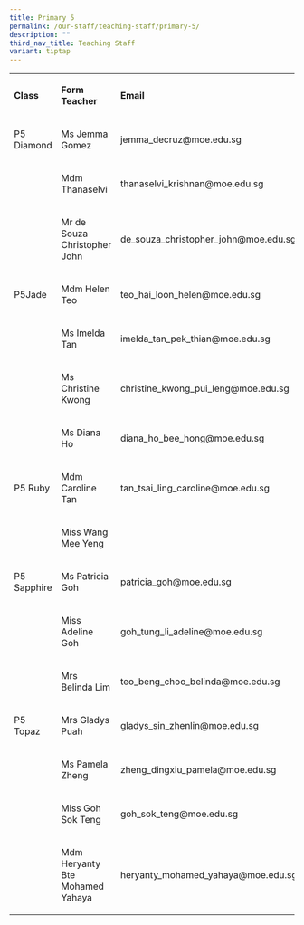 ```yaml
---
title: Primary 5
permalink: /our-staff/teaching-staff/primary-5/
description: ""
third_nav_title: Teaching Staff
variant: tiptap
---
```

<table style="minWidth: 75px">
<colgroup>
<col>
<col>
<col>
</colgroup>
<tbody>
<tr>
<td rowspan="1" colspan="1">
<p><strong>Class</strong>
</p>
</td>
<td rowspan="1" colspan="1">
<p><strong>Form Teacher</strong>
</p>
</td>
<td rowspan="1" colspan="1">
<p><strong>Email</strong>
</p>
</td>
</tr>
<tr>
<td rowspan="1" colspan="1">
<p>P5 Diamond</p>
</td>
<td rowspan="1" colspan="1">
<p>Ms Jemma Gomez</p>
</td>
<td rowspan="1" colspan="1">
<p>jemma_decruz@moe.edu.sg</p>
</td>
</tr>
<tr>
<td rowspan="1" colspan="1">
<p></p>
</td>
<td rowspan="1" colspan="1">
<p>Mdm Thanaselvi</p>
</td>
<td rowspan="1" colspan="1">
<p>thanaselvi_krishnan@moe.edu.sg</p>
</td>
</tr>
<tr>
<td rowspan="1" colspan="1">
<p></p>
</td>
<td rowspan="1" colspan="1">
<p>Mr de Souza Christopher John</p>
</td>
<td rowspan="1" colspan="1">
<p>de_souza_christopher_john@moe.edu.sg</p>
</td>
</tr>
<tr>
<td rowspan="1" colspan="1">
<p>P5Jade</p>
</td>
<td rowspan="1" colspan="1">
<p>Mdm Helen Teo</p>
</td>
<td rowspan="1" colspan="1">
<p>teo_hai_loon_helen@moe.edu.sg</p>
</td>
</tr>
<tr>
<td rowspan="1" colspan="1">
<p></p>
</td>
<td rowspan="1" colspan="1">
<p>Ms Imelda Tan</p>
</td>
<td rowspan="1" colspan="1">
<p>imelda_tan_pek_thian@moe.edu.sg</p>
</td>
</tr>
<tr>
<td rowspan="1" colspan="1">
<p></p>
</td>
<td rowspan="1" colspan="1">
<p>Ms Christine Kwong</p>
</td>
<td rowspan="1" colspan="1">
<p>christine_kwong_pui_leng@moe.edu.sg</p>
</td>
</tr>
<tr>
<td rowspan="1" colspan="1">
<p></p>
</td>
<td rowspan="1" colspan="1">
<p>Ms Diana Ho</p>
</td>
<td rowspan="1" colspan="1">
<p>diana_ho_bee_hong@moe.edu.sg</p>
</td>
</tr>
<tr>
<td rowspan="1" colspan="1">
<p>P5 Ruby</p>
</td>
<td rowspan="1" colspan="1">
<p>Mdm Caroline Tan</p>
</td>
<td rowspan="1" colspan="1">
<p>tan_tsai_ling_caroline@moe.edu.sg</p>
</td>
</tr>
<tr>
<td rowspan="1" colspan="1">
<p></p>
</td>
<td rowspan="1" colspan="1">
<p>Miss Wang Mee Yeng</p>
</td>
<td rowspan="1" colspan="1">
<p>&nbsp;</p>
</td>
</tr>
<tr>
<td rowspan="1" colspan="1">
<p>P5 Sapphire</p>
</td>
<td rowspan="1" colspan="1">
<p>Ms Patricia Goh</p>
</td>
<td rowspan="1" colspan="1">
<p>patricia_goh@moe.edu.sg</p>
</td>
</tr>
<tr>
<td rowspan="1" colspan="1">
<p></p>
</td>
<td rowspan="1" colspan="1">
<p>Miss Adeline Goh</p>
</td>
<td rowspan="1" colspan="1">
<p>goh_tung_li_adeline@moe.edu.sg</p>
</td>
</tr>
<tr>
<td rowspan="1" colspan="1">
<p></p>
</td>
<td rowspan="1" colspan="1">
<p>Mrs Belinda Lim</p>
</td>
<td rowspan="1" colspan="1">
<p>teo_beng_choo_belinda@moe.edu.sg</p>
</td>
</tr>
<tr>
<td rowspan="1" colspan="1">
<p>P5 Topaz</p>
</td>
<td rowspan="1" colspan="1">
<p>Mrs Gladys Puah</p>
</td>
<td rowspan="1" colspan="1">
<p>gladys_sin_zhenlin@moe.edu.sg</p>
</td>
</tr>
<tr>
<td rowspan="1" colspan="1">
<p></p>
</td>
<td rowspan="1" colspan="1">
<p>Ms Pamela Zheng</p>
</td>
<td rowspan="1" colspan="1">
<p>zheng_dingxiu_pamela@moe.edu.sg</p>
</td>
</tr>
<tr>
<td rowspan="1" colspan="1">
<p></p>
</td>
<td rowspan="1" colspan="1">
<p>Miss Goh Sok Teng</p>
</td>
<td rowspan="1" colspan="1">
<p>goh_sok_teng@moe.edu.sg</p>
</td>
</tr>
<tr>
<td rowspan="1" colspan="1">
<p></p>
</td>
<td rowspan="1" colspan="1">
<p>Mdm Heryanty Bte Mohamed Yahaya</p>
</td>
<td rowspan="1" colspan="1">
<p>heryanty_mohamed_yahaya@moe.edu.sg</p>
</td>
</tr>
</tbody>
</table>
<p></p>
